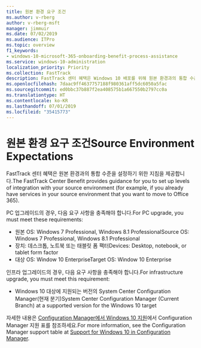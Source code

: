 ```yaml
---
title: 원본 환경 요구 조건
ms.author: v-rberg
author: v-rberg-msft
manager: jimmuir
ms.date: 07/02/2019
ms.audience: ITPro
ms.topic: overview
f1_keywords:
- windows-10-microsoft-365-onboarding-benefit-process-assistance
ms.service: windows-10-administration
localization_priority: Priority
ms.collection: FastTrack
description: FastTrack 센터 혜택은 Windows 10 배포를 위해 원본 환경과의 통합 수준을 설정하기 위한 지침을 제공합니다.
ms.openlocfilehash: 7daac9ff4637757188f980361aff5dc6050a5fac
ms.sourcegitcommit: ed0bbc37b887f2ea408575b1a667550b2797cc0a
ms.translationtype: HT
ms.contentlocale: ko-KR
ms.lasthandoff: 07/01/2019
ms.locfileid: "35415773"
---
```

# <a name="source-environment-expectations"></a><span data-ttu-id="34ea4-103">원본 환경 요구 조건</span><span class="sxs-lookup"><span data-stu-id="34ea4-103">Source Environment Expectations</span></span>

<span data-ttu-id="34ea4-104">FastTrack 센터 혜택은 원본 환경과의 통합 수준을 설정하기 위한 지침을 제공합니다.</span><span class="sxs-lookup"><span data-stu-id="34ea4-104">The FastTrack Center Benefit provides guidance for you to set up levels of integration with your source environment (for example, if you already have services in your source environment that you want to move to Office 365).</span></span>
  
<span data-ttu-id="34ea4-105">PC 업그레이드의 경우, 다음 요구 사항을 충족해야 합니다.</span><span class="sxs-lookup"><span data-stu-id="34ea4-105">For PC upgrade, you must meet these requirements:</span></span>

- <span data-ttu-id="34ea4-106">원본 OS: Windows 7 Professional, Windows 8.1 Professional</span><span class="sxs-lookup"><span data-stu-id="34ea4-106">Source OS: Windows 7 Professional, Windows 8.1 Professional</span></span>
- <span data-ttu-id="34ea4-107">장치: 데스크톱, 노트북 또는 태블릿 폼 팩터</span><span class="sxs-lookup"><span data-stu-id="34ea4-107">Devices: Desktop, notebook, or tablet form factor</span></span>
- <span data-ttu-id="34ea4-108">대상 OS: Window 10 Enterprise</span><span class="sxs-lookup"><span data-stu-id="34ea4-108">Target OS: Window 10 Enterprise</span></span>

<span data-ttu-id="34ea4-109">인프라 업그레이드의 경우, 다음 요구 사항을 충족해야 합니다.</span><span class="sxs-lookup"><span data-stu-id="34ea4-109">For infrastructure upgrade, you must meet this requirement:</span></span>   

- <span data-ttu-id="34ea4-110">Windows 10 대상에 지원되는 버전의 System Center Configuration Manager(현재 분기)</span><span class="sxs-lookup"><span data-stu-id="34ea4-110">System Center Configuration Manager (Current Branch) at a supported version for the Windows 10 target</span></span>

<span data-ttu-id="34ea4-111">자세한 내용은 [Configuration Manager에서 Windows 10 지원](https://docs.microsoft.com/ko-KR/sccm/core/plan-design/configs/support-for-windows-10)에서 Configuration Manager 지원 표를 참조하세요.</span><span class="sxs-lookup"><span data-stu-id="34ea4-111">For more information, see the Configuration Manager support table at [Support for Windows 10 in Configuration Manager](https://docs.microsoft.com/en-us/sccm/core/plan-design/configs/support-for-windows-10).</span></span>
  

 